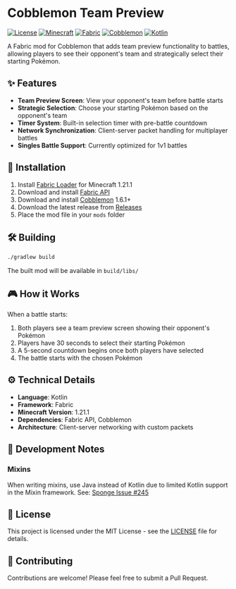 # Cobblemon Team Preview

[![License](https://img.shields.io/badge/License-MIT-blue.svg)](LICENSE)
[![Minecraft](https://img.shields.io/badge/Minecraft-1.21.1-green.svg)](https://www.minecraft.net/)
[![Fabric](https://img.shields.io/badge/Fabric-0.16.5-orange.svg)](https://fabricmc.net/)
[![Cobblemon](https://img.shields.io/badge/Cobblemon-1.6.1-purple.svg)](https://cobblemon.com/)
[![Kotlin](https://img.shields.io/badge/Kotlin-1.9.23-blue.svg)](https://kotlinlang.org/)

A Fabric mod for Cobblemon that adds team preview functionality to battles, allowing players to see their opponent's team and strategically select their starting Pokémon.

## ✨ Features

- **Team Preview Screen**: View your opponent's team before battle starts
- **Strategic Selection**: Choose your starting Pokémon based on the opponent's team
- **Timer System**: Built-in selection timer with pre-battle countdown
- **Network Synchronization**: Client-server packet handling for multiplayer battles
- **Singles Battle Support**: Currently optimized for 1v1 battles

## 🚀 Installation

1. Install [Fabric Loader](https://fabricmc.net/) for Minecraft 1.21.1
2. Download and install [Fabric API](https://modrinth.com/mod/fabric-api)
3. Download and install [Cobblemon](https://modrinth.com/mod/cobblemon) 1.6.1+
4. Download the latest release from [Releases](../../releases)
5. Place the mod file in your `mods` folder

## 🛠️ Building

```bash
./gradlew build
```

The built mod will be available in `build/libs/`

## 🎮 How it Works

When a battle starts:

1. Both players see a team preview screen showing their opponent's Pokémon
2. Players have 30 seconds to select their starting Pokémon
3. A 5-second countdown begins once both players have selected
4. The battle starts with the chosen Pokémon

## ⚙️ Technical Details

- **Language**: Kotlin
- **Framework**: Fabric
- **Minecraft Version**: 1.21.1
- **Dependencies**: Fabric API, Cobblemon
- **Architecture**: Client-server networking with custom packets

## 📝 Development Notes

### Mixins

When writing mixins, use Java instead of Kotlin due to limited Kotlin support in the Mixin framework.
See: [Sponge Issue #245](https://github.com/SpongePowered/Mixin/issues/245)

## 📄 License

This project is licensed under the MIT License - see the [LICENSE](LICENSE) file for details.

## 👥 Contributing

Contributions are welcome! Please feel free to submit a Pull Request.
